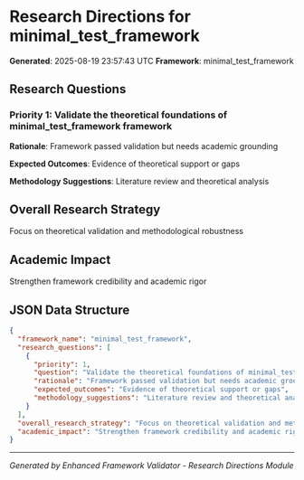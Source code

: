 # Research Directions for minimal_test_framework

**Generated**: 2025-08-19 23:57:43 UTC
**Framework**: minimal_test_framework

## Research Questions

### Priority 1: Validate the theoretical foundations of minimal_test_framework framework

**Rationale**: Framework passed validation but needs academic grounding

**Expected Outcomes**: Evidence of theoretical support or gaps

**Methodology Suggestions**: Literature review and theoretical analysis

## Overall Research Strategy

Focus on theoretical validation and methodological robustness

## Academic Impact

Strengthen framework credibility and academic rigor

## JSON Data Structure

```json
{
  "framework_name": "minimal_test_framework",
  "research_questions": [
    {
      "priority": 1,
      "question": "Validate the theoretical foundations of minimal_test_framework framework",
      "rationale": "Framework passed validation but needs academic grounding",
      "expected_outcomes": "Evidence of theoretical support or gaps",
      "methodology_suggestions": "Literature review and theoretical analysis"
    }
  ],
  "overall_research_strategy": "Focus on theoretical validation and methodological robustness",
  "academic_impact": "Strengthen framework credibility and academic rigor"
}
```

---

*Generated by Enhanced Framework Validator - Research Directions Module*
